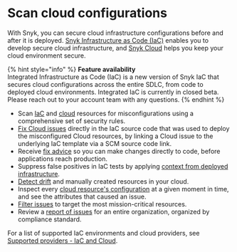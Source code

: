 # Scan cloud configurations

With Snyk, you can secure cloud infrastructure configurations before and after it is deployed. [Snyk Infrastructure as Code (IaC)](snyk-infrastructure-as-code/) enables you to develop secure cloud infrastructure, and [Snyk Cloud](snyk-cloud/) helps you keep your cloud environment secure.

{% hint style="info" %}
**Feature availability**\
Integrated Infrastructure as Code (IaC) is a new version of Snyk IaC that secures cloud configurations across the entire SDLC, from code to deployed cloud environments. Integrated IaC is currently in closed beta. Please reach out to your account team with any questions.
{% endhint %}

* Scan [IaC](snyk-infrastructure-as-code/) and [cloud](snyk-cloud/) resources for misconfigurations using a comprehensive set of security rules.
* [Fix Cloud issues](snyk-cloud/integrated-infrastructure-as-code/fix-cloud-issues-in-iac.md) directly in the IaC source code that was used to deploy the misconfigured Cloud resources, by linking a Cloud issue to the underlying IaC template via a SCM source code link.
* Receive [fix advice](snyk-infrastructure-as-code/getting-started-snyk-iac.md) so you can make changes directly to code, before applications reach production.
* Suppress false positives in IaC tests by applying [context from deployed infrastructure](snyk-cloud/integrated-infrastructure-as-code/adding-cloud-context-to-your-iac-test.md).
* [Detect drift](snyk-infrastructure-as-code/detect-drift-and-manually-created-resources/) and manually created resources in your cloud.
* Inspect every [cloud resource's configuration](snyk-cloud/snyk-cloud-issues/view-cloud-issues-in-the-snyk-web-ui.md) at a given moment in time, and see the attributes that caused an issue.
* [Filter issues](snyk-cloud/snyk-cloud-issues/) to target the most mission-critical resources.
* Review a [report of issues](../manage-issues/reporting/available-snyk-reports.md#cloud-compliance-issues-report) for an entire organization, organized by compliance standard.

For a list of supported IaC environments and cloud providers, see [Supported providers - IaC and Cloud](supported-providers-iac-and-cloud.md).
